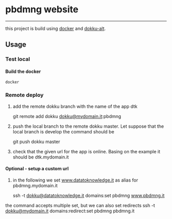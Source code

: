 pbdmng website
==============

---

this project is build using [docker](http://docker.io) and [dokku-alt](https://github.com/dokku-alt/dokku-alt).

Usage
-----

### Test local

#### Build the docker

```
docker
```

### Remote deploy

1.	add the remote dokku branch with the name of the app dtk

	git remote add dokku dokku@mydomain.it:pbdmng

2.	push the local branch to the remote dokku master. Let suppose that the local branch is develop the command should be

	git push dokku master

3.	check that the given url for the app is online. Basing on the example it should be dtk.mydomain.it

#### Optional - setup a custom url

1.	in the following we set www.datatoknowledge.it as alias for pbdmng.mydomain.it

	ssh -t dokku@datatoknowledge.it domains:set pbdmng www.pbdmng.it

the command accepts multiple set, but we can also set redirects ssh -t dokku@mydomain.it domains:redirect:set pbdmng pbdmng.it
